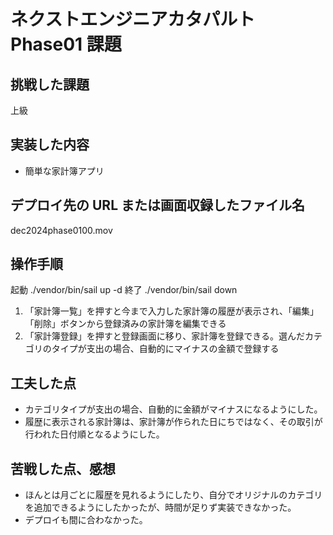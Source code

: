 # ネクストエンジニアカタパルト Phase01 課題

## 挑戦した課題

 上級

## 実装した内容

- 簡単な家計簿アプリ

## デプロイ先の URL または画面収録したファイル名

dec2024phase0100.mov

## 操作手順

起動 
./vendor/bin/sail up -d
終了
./vendor/bin/sail down

1. 「家計簿一覧」を押すと今まで入力した家計簿の履歴が表示され、「編集」「削除」ボタンから登録済みの家計簿を編集できる
2. 「家計簿登録」を押すと登録画面に移り、家計簿を登録できる。選んだカテゴリのタイプが支出の場合、自動的にマイナスの金額で登録する

## 工夫した点

- カテゴリタイプが支出の場合、自動的に金額がマイナスになるようにした。
- 履歴に表示される家計簿は、家計簿が作られた日にちではなく、その取引が行われた日付順となるようにした。

## 苦戦した点、感想

- ほんとは月ごとに履歴を見れるようにしたり、自分でオリジナルのカテゴリを追加できるようにしたかったが、時間が足りず実装できなかった。
- デプロイも間に合わなかった。


